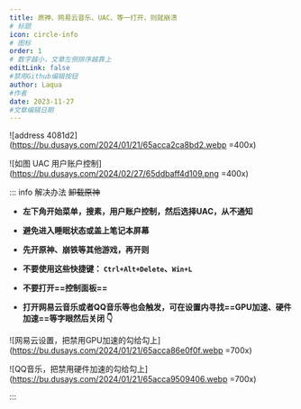 ```yaml
---
title: 原神、网易云音乐、UAC、等一打开，则就崩溃
# 标题
icon: circle-info
# 图标
order: 1
# 数字越小，文章左侧排序越靠上
editLink: false
#禁用Github编辑按钮
author: Laqua
#作者
date: 2023-11-27
#文章编辑日期
---
```


![address 4081d2](https://bu.dusays.com/2024/01/21/65acca2ca8bd2.webp =400x)

![如图 UAC 用户账户控制](https://bu.dusays.com/2024/02/27/65ddbaff4d109.png =400x)


::: info 解决办法
~~卸载原神~~

- **左下角开始菜单，搜素，用户账户控制，然后选择UAC，从不通知**

- **避免进入睡眠状态或盖上笔记本屏幕**

- **先开原神、崩铁等其他游戏，再开则**

- **不要使用这些快捷键： `Ctrl+Alt+Delete`、`Win+L`**

- **不要打开==控制面板==**

- **打开网易云音乐或者QQ音乐等也会触发，可在设置内寻找==GPU加速、硬件加速==等字眼然后关闭 👇**

![网易云设置，把禁用GPU加速的勾给勾上](https://bu.dusays.com/2024/01/21/65acca86e0f0f.webp =700x)

![QQ音乐，把禁用硬件加速的勾给勾上](https://bu.dusays.com/2024/01/21/65acca9509406.webp =700x)

:::